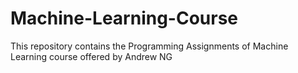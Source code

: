 # Machine-Learning-Course
This repository contains the Programming Assignments of Machine Learning course offered by Andrew NG
